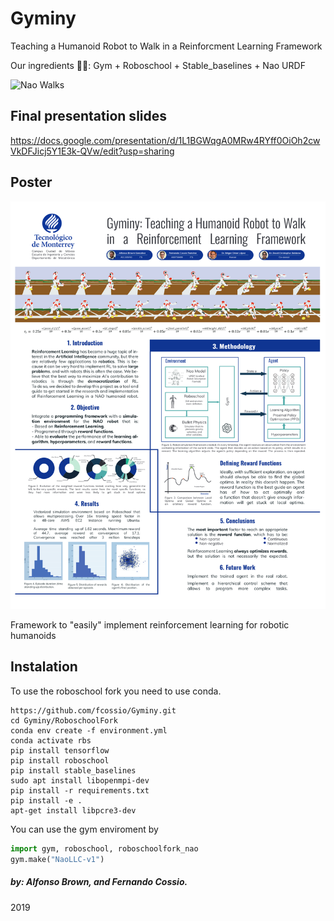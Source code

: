 # Gyminy

Teaching a Humanoid Robot to Walk in a Reinforcment Learning Framework

Our ingredients 🧑‍🍳: Gym + Roboschool + Stable_baselines + Nao URDF

![Nao Walks](https://user-images.githubusercontent.com/39391180/185484973-deb34d87-2726-462e-af19-fa464d0ce5ce.gif)

## Final presentation slides
https://docs.google.com/presentation/d/1L1BGWqgA0MRw4RYff0OiOh2cwVkDFJicj5Y1E3k-QVw/edit?usp=sharing

## Poster
<img src="./poster final gyminy.svg">

Framework to "easily" implement reinforcement learning for robotic humanoids<br/>


## Instalation

To use the roboschool fork you need to use conda.
```
https://github.com/fcossio/Gyminy.git
cd Gyminy/RoboschoolFork
conda env create -f environment.yml
conda activate rbs
pip install tensorflow
pip install roboschool
pip install stable_baselines
sudo apt install libopenmpi-dev
pip install -r requirements.txt
pip install -e .
apt-get install libpcre3-dev
```

You can use the gym enviroment by
```python
import gym, roboschool, roboschoolfork_nao
gym.make("NaoLLC-v1")
```
##### _by: Alfonso Brown, and Fernando Cossio._ <br/>
2019
